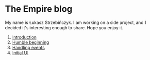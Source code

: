 # The Empire blog

My name is Łukasz Strzebińczyk. I am working on a side project, and I decided it's interesting enough to share.
Hope you enjoy it.

1. [Introduction](posts/1-introduction)
1. [Humble beginning](posts/2-humble-beginning)
1. [Handling events](posts/3-handling-events)
1. [Initial UI](posts/4-initial-ui)
